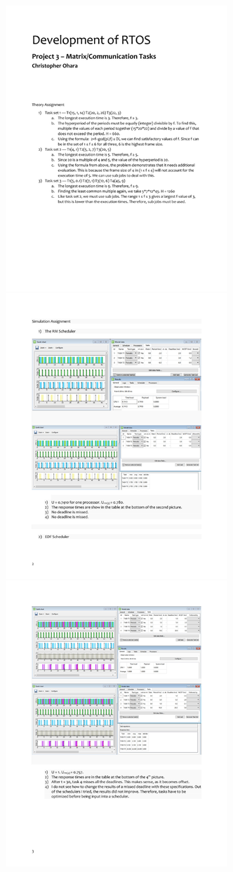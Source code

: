 ![image01](https://github.com/Ohara124c41/EIT-Digital_Real-Time-Operating-Systems/blob/master/images/Ohara-RTOS-P3-1.jpg?raw=true)
![image02](https://github.com/Ohara124c41/EIT-Digital_Real-Time-Operating-Systems/blob/master/images/Ohara-RTOS-P3-2.jpg?raw=true)
![image03](https://github.com/Ohara124c41/EIT-Digital_Real-Time-Operating-Systems/blob/master/images/Ohara-RTOS-P3-3.jpg?raw=true)
